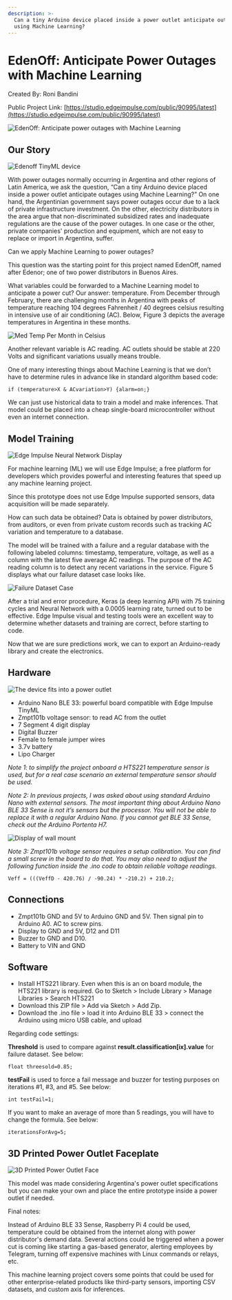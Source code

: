 ```yaml
---
description: >-
  Can a tiny Arduino device placed inside a power outlet anticipate outages
  using Machine Learning?
---
```


# EdenOff: Anticipate Power Outages with Machine Learning

Created By: Roni Bandini

Public Project Link: [https://studio.edgeimpulse.com/public/90995/latest](https://studio.edgeimpulse.com/public/90995/latest)

![EdenOff: Anticipate power outages with Machine Learning](../.gitbook/assets/edenoff/edenoff-header.jpg)

## Our Story

![Edenoff TinyML device](../.gitbook/assets/edenoff/edenoff-device.jpg)

With power outages normally occurring in Argentina and other regions of Latin America, we ask the question, “Can a tiny Arduino device placed inside a power outlet anticipate outages using Machine Learning?” On one hand, the Argentinian government says power outages occur due to a lack of private infrastructure investment. On the other, electricity distributors in the area argue that non-discriminated subsidized rates and inadequate regulations are the cause of the power outages. In one case or the other, private companies' production and equipment, which are not easy to replace or import in Argentina, suffer.

Can we apply Machine Learning to power outages?

This question was the starting point for this project named EdenOff, named after Edenor; one of two power distributors in Buenos Aires.

What variables could be forwarded to a Machine Learning model to anticipate a power cut? Our answer: temperature. From December through February, there are challenging months in Argentina with peaks of temperature reaching 104 degrees Fahrenheit / 40 degrees celsius resulting in intensive use of air conditioning (AC). Below, Figure 3 depicts the average temperatures in Argentina in these months.

![Med Temp Per Month in Celsius](../.gitbook/assets/edenoff/med-temp.jpg)

Another relevant variable is AC reading. AC outlets should be stable at 220 Volts and significant variations usually means trouble.

One of many interesting things about Machine Learning is that we don’t have to determine rules in advance like in standard algorithm based code:

```
if (temperature>X & ACvariation>Y) {alarm=on;}
```

We can just use historical data to train a model and make inferences. That model could be placed into a cheap single-board microcontroller without even an internet connection.

## Model Training

![Edge Impulse Neural Network Display](../.gitbook/assets/edenoff/impulse.jpg)

For machine learning (ML) we will use Edge Impulse; a free platform for developers which provides powerful and interesting features that speed up any machine learning project.

Since this prototype does not use Edge Impulse supported sensors, data acquisition will be made separately.

How can such data be obtained? Data is obtained by power distributors, from auditors, or even from private custom records such as tracking AC variation and temperature to a database.

The model will be trained with a failure and a regular database with the following labeled columns: timestamp, temperature, voltage, as well as a column with the latest five average AC readings. The purpose of the AC reading column is to detect any recent variations in the service. Figure 5 displays what our failure dataset case looks like.

![Failure Dataset Case](../.gitbook/assets/edenoff/dataset.jpg)

After a trial and error procedure, Keras (a deep learning API) with 75 training cycles and Neural Network with a 0.0005 learning rate, turned out to be effective. Edge Impulse visual and testing tools were an excellent way to determine whether datasets and training are correct, before starting to code.

Now that we are sure predictions work, we can to export an Arduino-ready library and create the electronics.

## Hardware

![The device fits into a power outlet](../.gitbook/assets/edenoff/device-hardware.jpg)

* Arduino Nano BLE 33: powerful board compatible with Edge Impulse TinyML
* Zmpt101b voltage sensor: to read AC from the outlet
* 7 Segment 4 digit display
* Digital Buzzer
* Female to female jumper wires
* 3.7v battery
* Lipo Charger

_Note 1: to simplify the project onboard a HTS221 temperature sensor is used, but for a real case scenario an external temperature sensor should be used._

_Note 2: In previous projects, I was asked about using standard Arduino Nano with external sensors. The most important thing about Arduino Nano BLE 33 Sense is not it’s sensors but the processor. You will not be able to replace it with a regular Arduino Nano. If you cannot get BLE 33 Sense, check out the Arduino Portenta H7._

![Display of wall mount](../.gitbook/assets/edenoff/wall-mount.jpg)

_Note 3: Zmpt101b voltage sensor requires a setup calibration. You can find a small screw in the board to do that. You may also need to adjust the following function inside the .ino code to obtain reliable voltage readings._

```
Veff = (((VeffD - 420.76) / -90.24) * -210.2) + 210.2;
```

## Connections

* Zmpt101b GND and 5V to Arduino GND and 5V. Then signal pin to Arduino A0. AC to screw pins.
* Display to GND and 5V, D12 and D11
* Buzzer to GND and D10.
* Battery to VIN and GND

## Software

* Install HTS221 library. Even when this is an on board module, the HTS221 library is required. Go to Sketch > Include Library > Manage Libraries > Search HTS221
* Download this ZIP file > Add via Sketch > Add Zip.
* Download the .ino file > load it into Arduino BLE 33 > connect the Arduino using micro USB cable, and upload

Regarding code settings:

**Threshold** is used to compare against **result.classification\[ix].value** for failure dataset. See below:

```
float threesold=0.85;
```

**testFail** is used to force a fail message and buzzer for testing purposes on iterations #1, #3, and #5. See below:

```
int testFail=1;
```

If you want to make an average of more than 5 readings, you will have to change the formula. See below:

```
iterationsForAvg=5;
```

## 3D Printed Power Outlet Faceplate

![3D Printed Power Outlet Face](../.gitbook/assets/edenoff/faceplate.jpg)

This model was made considering Argentina's power outlet specifications but you can make your own and place the entire prototype inside a power outlet if needed.

Final notes:

Instead of Arduino BLE 33 Sense, Raspberry Pi 4 could be used, temperature could be obtained from the internet along with power distributor's demand data. Several actions could be triggered when a power cut is coming like starting a gas-based generator, alerting employees by Telegram, turning off expensive machines with Linux commands or relays, etc.

This machine learning project covers some points that could be used for other enterprise-related products like third-party sensors, importing CSV datasets, and custom axis for inferences.
